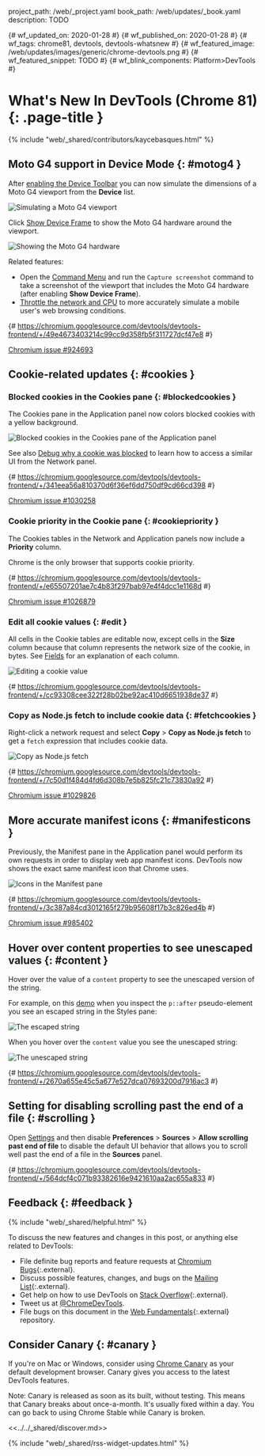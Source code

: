 project_path: /web/_project.yaml
book_path: /web/updates/_book.yaml
description: TODO

{# wf_updated_on: 2020-01-28 #}
{# wf_published_on: 2020-01-28 #}
{# wf_tags: chrome81, devtools, devtools-whatsnew #}
{# wf_featured_image: /web/updates/images/generic/chrome-devtools.png #}
{# wf_featured_snippet: TODO #}
{# wf_blink_components: Platform>DevTools #}

# What's New In DevTools (Chrome 81) {: .page-title }

{% include "web/_shared/contributors/kaycebasques.html" %}

## Moto G4 support in Device Mode {: #motog4 }

After [enabling the Device Toolbar](/web/tools/chrome-devtools/device-mode#viewport) you can now
simulate the dimensions of a Moto G4 viewport from the **Device** list.

![Simulating a Moto G4 viewport](/web/updates/images/2020/01/motog4.png)

Click [Show Device Frame](/web/tools/chrome-devtools/device-mode/#frame) to show the Moto G4 hardware
around the viewport.

![Showing the Moto G4 hardware](/web/updates/images/2020/01/motog4frame.png)

Related features:

* Open the [Command Menu](/web/tools/chrome-devtools/command-menu/) and run the `Capture screenshot`
  command to take a screenshot of the viewport that includes the Moto G4 hardware (after enabling
  **Show Device Frame**).
* [Throttle the network and CPU](http://localhost:8080/web/tools/chrome-devtools/device-mode/#throttle)
  to more accurately simulate a mobile user's web browsing conditions.

{# https://chromium.googlesource.com/devtools/devtools-frontend/+/49e4673403214c99cc9d358fb5f311727dcf47e8 #}

[Chromium issue #924693](https://crbug.com/924693)

## Cookie-related updates {: #cookies }

### Blocked cookies in the Cookies pane {: #blockedcookies }

The Cookies pane in the Application panel now colors blocked cookies with a yellow background.

![Blocked cookies in the Cookies pane of the Application panel](/web/updates/images/2020/01/blockedcookies.png)

See also [Debug why a cookie was blocked](/web/updates/2019/10/devtools#blockedcookies) to learn
how to access a similar UI from the Network panel.

{# https://chromium.googlesource.com/devtools/devtools-frontend/+/341eea56a810370d6f36ef6dd750df9cd66cd398 #}

[Chromium issue #1030258](https://crbug.com/1030258)

### Cookie priority in the Cookie pane {: #cookiepriority }

The Cookies tables in the Network and Application panels now include a **Priority** column.

<aside class="caution">
  Chrome is the only browser that supports cookie priority.
</aside>

{# https://chromium.googlesource.com/devtools/devtools-frontend/+/e65507201ae7c4b83f297bab97e4f4dcc1e1168d #}

[Chromium issue #1026879](https://crbug.com/1026879)

### Edit all cookie values {: #edit }

All cells in the Cookie tables are editable now, except cells in the **Size** column because that
column represents the network size of the cookie, in bytes. 
See [Fields](/web/tools/chrome-devtools/storage/cookies#fields) for an explanation of each column.

![Editing a cookie value](/web/updates/images/2020/01/editcookie.png)

{# https://chromium.googlesource.com/devtools/devtools-frontend/+/cc93308cee322f28b02be92ac410d6651938de37 #}

### Copy as Node.js fetch to include cookie data {: #fetchcookies }

Right-click a network request and select **Copy** > **Copy as Node.js fetch** to get a
`fetch` expression that includes cookie data.

![Copy as Node.js fetch](/web/updates/images/2020/01/fetchcookies.png)

{# https://chromium.googlesource.com/devtools/devtools-frontend/+/7c50d1f484d4fd6d308b7e5b825fc21c73830a92 #}

[Chromium issue #1029826](https://crbug.com/1029826)

## More accurate manifest icons {: #manifesticons }

Previously, the Manifest pane in the Application panel would perform its own requests in order to
display web app manifest icons. DevTools now shows the exact same manifest icon that Chrome uses.

![Icons in the Manifest pane](/web/updates/images/2020/01/manifesticons.png)

{# https://chromium.googlesource.com/devtools/devtools-frontend/+/3c387a84cd3012165f279b95608f17b3c826ed4b #}

[Chromium issue #985402](https://crbug.com/985402)

## Hover over content properties to see unescaped values {: #content }

Hover over the value of a `content` property to see the unescaped version of the string.

[demo]: https://mathiasbynens.github.io/css-dbg-stories/css-escapes.html

For example, on this [demo] when you inspect the `p::after` pseudo-element you see an
escaped string in the Styles pane:

![The escaped string](/web/updates/images/2020/01/escapedstring.png)

When you hover over the `content` value you see the unescaped string:

![The unescaped string](/web/updates/images/2020/01/unescapedstring.png)

{# https://chromium.googlesource.com/devtools/devtools-frontend/+/2670a655e45c5a677e527dca07693200d7916ac3 #}

## Setting for disabling scrolling past the end of a file {: #scrolling }

Open [Settings](/web/tools/chrome-devtools/customize#settings) and then disable 
**Preferences** > **Sources** > **Allow scrolling past end of file** to disable the default UI behavior
that allows you to scroll well past the end of a file in the **Sources** panel.

{# https://chromium.googlesource.com/devtools/devtools-frontend/+/564dcf4c071b93382616e9421610aa2ac655a833 #}

## Feedback {: #feedback }

[ML]: https://groups.google.com/forum/#!forum/google-chrome-developer-tools
[WF]: https://github.com/google/webfundamentals/issues/new
[SO]: https://stackoverflow.com/questions/tagged/google-chrome-devtools

{% include "web/_shared/helpful.html" %}

To discuss the new features and changes in this post, or anything else related to DevTools:

* File definite bug reports and feature requests at [Chromium Bugs](https://crbug.com){:.external}.
* Discuss possible features, changes, and bugs on the [Mailing List][ML]{:.external}.
* Get help on how to use DevTools on [Stack Overflow][SO]{:.external}.
* Tweet us at [@ChromeDevTools](https://twitter.com/chromedevtools).
* File bugs on this document in the [Web Fundamentals][WF]{:.external} repository.

## Consider Canary {: #canary }

[canary]: https://www.google.com/chrome/browser/canary.html

If you're on Mac or Windows, consider using [Chrome Canary][canary] as your default
development browser. Canary gives you access to the latest DevTools features.

Note: Canary is released as soon as its built, without testing. This means that Canary
breaks about once-a-month. It's usually fixed within a day. You can go back to using Chrome
Stable while Canary is broken.

<<../../_shared/discover.md>>

{% include "web/_shared/rss-widget-updates.html" %}
